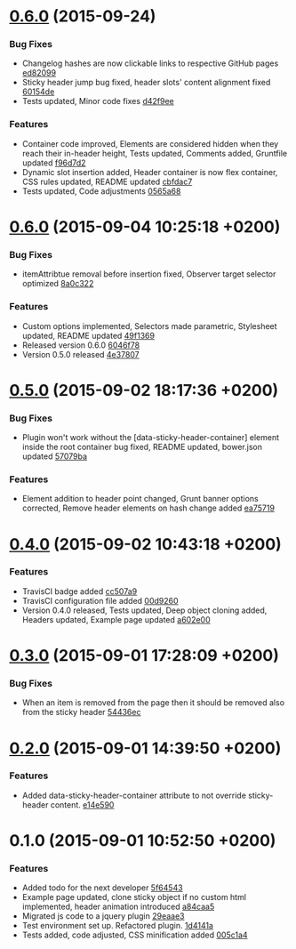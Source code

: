 <a name="0.6.0"></a>
# [0.6.0](//compare/0.6.0...v0.6.0) (2015-09-24)


### Bug Fixes

* Changelog hashes are now clickable links to respective GitHub pages [ed82099](https://github.com/the-software-factory/jquery-sticky-header/commit/ed82099eaff385f0c955b2e0f193d3a2ac3ce623) 
* Sticky header jump bug fixed, header slots' content alignment fixed [60154de](https://github.com/the-software-factory/jquery-sticky-header/commit/60154de6ef727b5af65044898452dad289329955) 
* Tests updated, Minor code fixes [d42f9ee](https://github.com/the-software-factory/jquery-sticky-header/commit/d42f9eefccefebda210f43e5899f7e6e9023bddb) 

### Features

* Container code improved, Elements are considered hidden when they reach their in-header height, Tests updated, Comments added, Gruntfile updated [f96d7d2](https://github.com/the-software-factory/jquery-sticky-header/commit/f96d7d21c8d4978216db4e1193a172354152ab82) 
* Dynamic slot insertion added, Header container is now flex container, CSS rules updated, README updated [cbfdac7](https://github.com/the-software-factory/jquery-sticky-header/commit/cbfdac7b81046446edcda8f02f1dc46071e9ba3c) 
* Tests updated, Code adjustments [0565a68](https://github.com/the-software-factory/jquery-sticky-header/commit/0565a6808f493278210e93e7fae544415ec847f5) 



<a name="0.6.0"></a>
# [0.6.0](//compare/0.5.0...0.6.0) (2015-09-04 10:25:18 +0200)


### Bug Fixes

* itemAttribtue removal before insertion fixed, Observer target selector optimized [8a0c322](https://github.com/the-software-factory/jquery-sticky-header/commit/8a0c32299413e0755da320d8b5830f3d7761383c) 

### Features

* Custom options implemented, Selectors made parametric, Stylesheet updated, README updated [49f1369](https://github.com/the-software-factory/jquery-sticky-header/commit/49f136982b6df410d9f68aa1849c5337dead7ae8) 
* Released version 0.6.0 [6046f78](https://github.com/the-software-factory/jquery-sticky-header/commit/6046f78ca2bafd0d16ec34b2f9cec0ddbaf3d9fb) 
* Version 0.5.0 released [4e37807](https://github.com/the-software-factory/jquery-sticky-header/commit/4e37807153d28705959f8bd8b3b3c4f70a52115d) 



<a name="0.5.0"></a>
# [0.5.0](//compare/0.4.0...0.5.0) (2015-09-02 18:17:36 +0200)


### Bug Fixes

* Plugin won't work without the [data-sticky-header-container] element inside the root container bug fixed, README updated, bower.json updated [57079ba](https://github.com/the-software-factory/jquery-sticky-header/commit/57079bac0311689d83f42ea97e91c4b6a775e83e) 

### Features

* Element addition to header point changed, Grunt banner options corrected, Remove header elements on hash change added [ea75719](https://github.com/the-software-factory/jquery-sticky-header/commit/ea75719b241f25f36527200d24cb3d5ae9518e98) 



<a name="0.4.0"></a>
# [0.4.0](//compare/0.3.0...0.4.0) (2015-09-02 10:43:18 +0200)


### Features

* TravisCI badge added [cc507a9](https://github.com/the-software-factory/jquery-sticky-header/commit/cc507a9181a2586c9e61fb16dcd1e81cae3dcf02) 
* TravisCI configuration file added [00d9260](https://github.com/the-software-factory/jquery-sticky-header/commit/00d9260ebdff59c7ea9245b38c95eb5269730d04) 
* Version 0.4.0 released, Tests updated, Deep object cloning added, Headers updated, Example page updated [a602e00](https://github.com/the-software-factory/jquery-sticky-header/commit/a602e006d99605dacc45633a538b601708585b08) 



<a name="0.3.0"></a>
# [0.3.0](//compare/0.2.0...0.3.0) (2015-09-01 17:28:09 +0200)


### Bug Fixes

* When an item is removed from the page then it should be removed also from the sticky header [54436ec](https://github.com/the-software-factory/jquery-sticky-header/commit/54436ec89db49d97dc32b4c293bd305c97830677) 



<a name="0.2.0"></a>
# [0.2.0](//compare/0.1.0...0.2.0) (2015-09-01 14:39:50 +0200)


### Features

* Added data-sticky-header-container attribute to not override sticky-header content. [e14e590](https://github.com/the-software-factory/jquery-sticky-header/commit/e14e590c4c977a5d233825ed1b138cd47747946d) 



<a name="0.1.0"></a>
# 0.1.0 (2015-09-01 10:52:50 +0200)


### Features

* Added todo for the next developer [5f64543](https://github.com/the-software-factory/jquery-sticky-header/commit/5f64543fae4a97966a453442c6034a19a93fca13) 
* Example page updated, clone sticky object if no custom html implemented, header animation introduced [a84caa5](https://github.com/the-software-factory/jquery-sticky-header/commit/a84caa52d0dd06c9cf4e407390a96a8fb527fb82) 
* Migrated js code to a jquery plugin [29eaae3](https://github.com/the-software-factory/jquery-sticky-header/commit/29eaae3bd3ecdfc6d90a1dba684c1f5607a0aa67) 
* Test environment set up. Refactored plugin. [1d4141a](https://github.com/the-software-factory/jquery-sticky-header/commit/1d4141aae80ba95f3ce89a582d2a2e30cab681cd) 
* Tests added, code adjusted, CSS minification added [005c1a4](https://github.com/the-software-factory/jquery-sticky-header/commit/005c1a4475c3f7280b15c080dbbbbf81e65cc92c) 



